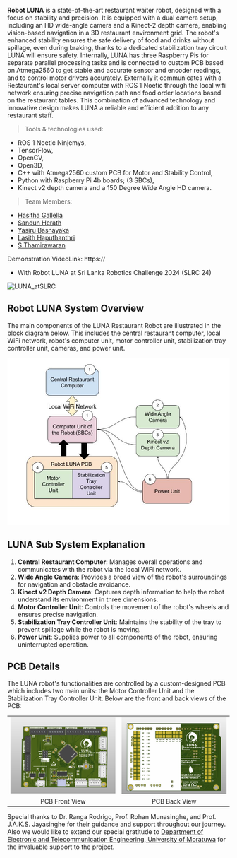 
**Robot LUNA** is a state-of-the-art restaurant waiter robot, designed with a focus on stability and precision. It is equipped with a dual camera setup, including an HD wide-angle camera and a Kinect-2 depth camera, enabling vision-based navigation in a 3D restaurant environment grid. The robot's enhanced stability ensures the safe delivery of food and drinks without spillage, even during braking, thanks to a dedicated stabilization tray circuit LUNA will ensure safety. Internally, LUNA has three Raspberry Pis for separate parallel processing tasks and is connected to custom PCB based on Atmega2560 to get stable and accurate sensor and encoder readings, and to control motor drivers accurately. Externally it communicates with a Restaurant's local server computer with ROS 1 Noetic through the local wifi network ensuring precise navigation path and food order locations based on the restaurant tables. This combination of advanced technology and innovative design makes LUNA a reliable and efficient addition to any restaurant staff.

> Tools & technologies used: 
- ROS 1 Noetic Ninjemys, 
- TensorFlow, 
- OpenCV, 
- Open3D,  
- C++ with Atmega2560 custom PCB for Motor and Stability Control, 
- Python with Raspberry Pi 4b boards; (3 SBCs),
- Kinect v2 depth camera and a 150 Degree Wide Angle HD camera.

> Team Members:
- [Hasitha Gallella](https://github.com/HasithaGallella)
- [Sandun Herath](https://github.com/sandun21)
- [Yasiru Basnayaka](https://github.com/YasiruDEX)
- [Lasith Haputhanthri](https://github.com/lasithhaputhanthri)
- [S Thamirawaran](https://github.com/Thamirawaran)

Demonstration VideoLink: https://

- With Robot LUNA at Sri Lanka Robotics Challenge 2024 (SLRC 24)

![LUNA_atSLRC](https://github.com/LUNA-Vision-based-Restaurant-Robot/.github/assets/111054736/354b1bcc-fff9-4360-9827-44e59350e603)



## Robot LUNA System Overview

The main components of the LUNA Restaurant Robot are illustrated in the block diagram below. This includes the central restaurant computer, local WiFi network, robot's computer unit, motor controller unit, stabilization tray controller unit, cameras, and power unit.

![Main Block Diagram of LUNA Restaurant Robot](https://github.com/LUNA-Vision-based-Restaurant-Robot/.github/blob/main/images/SubUnits_Diagram.jpg?raw=true)


## LUNA Sub System Explanation

1. **Central Restaurant Computer**: Manages overall operations and communicates with the robot via the local WiFi network.
2. **Wide Angle Camera**: Provides a broad view of the robot's surroundings for navigation and obstacle avoidance.
3. **Kinect v2 Depth Camera**: Captures depth information to help the robot understand its environment in three dimensions.
4. **Motor Controller Unit**: Controls the movement of the robot's wheels and ensures precise navigation.
5. **Stabilization Tray Controller Unit**: Maintains the stability of the tray to prevent spillage while the robot is moving.
6. **Power Unit**: Supplies power to all components of the robot, ensuring uninterrupted operation.

## PCB Details

The LUNA robot's functionalities are controlled by a custom-designed PCB which includes two main units: the Motor Controller Unit and the Stabilization Tray Controller Unit. Below are the front and back views of the PCB:

<table>
  <tr>
    <td><img src="https://github.com/LUNA-Vision-based-Restaurant-Robot/.github/blob/main/images/PCB_Front.jpg?raw=true" alt="PCB Front View" width="400"/></td>
    <td><img src="https://github.com/LUNA-Vision-based-Restaurant-Robot/.github/blob/main/images/PCB_Back.jpg?raw=true" alt="PCB Back View" width="400"/></td>
  </tr>
  <tr>
    <td align="center">PCB Front View</td>
    <td align="center">PCB Back View</td>
  </tr>
</table>

Special thanks to Dr. Ranga Rodrigo, Prof. Rohan Munasinghe, and Prof. J.A.K.S. Jayasinghe for their guidance and support throughout our journey.
Also we would like to extend our special gratitude to [Department of Electronic and Telecommunication Engineering, University of Moratuwa](https://ent.uom.lk/) for the invaluable support to the project. 
